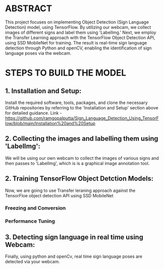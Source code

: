 # ABSTRACT
This project focuses on implementing Object Detection (Sign Language Detection) model, using TensorFlow. By utilizing our webcam, we collect images of different signs and label them using 'LabelImg.' Next, we employ the Transfer Learning approach with the TensorFlow Object Detection API, using SSD MobileNet for training. The result is real-time sign language detection through Python and openCV, enabling the identification of sign language poses via the webcam. 

# STEPS TO BUILD THE MODEL

## 1. Installation and Setup:
Install the required software, tools, packages, and clone the necessary GitHub repositories by referring to the 'Installation and Setup' section above for detailed guidance.
Link - https://github.com/ramgopalputta/Sign_Language_Detection_Using_TensorFlow/blob/main/Installation%20and%20Setup

## 2. Collecting the images and labelling them using 'LabelImg':
We will be using our own webcam to collect the images of various signs and then passes to 'LabelImg', which is is a graphical image annotation tool.


## 2.  Training TensorFlow Object Detction Models:
Now, we are going to use Transfer leraning approach against the TensorFloe object detection API using SSD MobileNet

### Freezing and Conversion

### Performance Tuning

## 3. Detecting sign language in real time using Webcam:
Finally, using python and openCv, real time sign language poses are detected via your webcam. 




